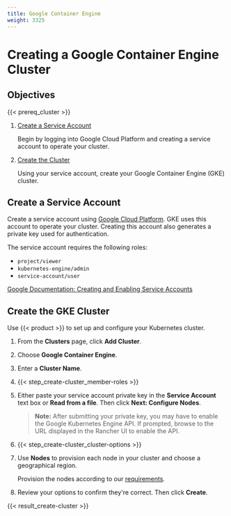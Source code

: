 ```yaml
---
title: Google Container Engine
weight: 3325
---
```


# Creating a Google Container Engine Cluster

## Objectives

{{< prereq_cluster >}}

1.	[Create a Service Account](#create-a-gke-service-account)

	Begin by logging into Google Cloud Platform and creating a service account to operate your cluster.

2. [Create the Cluster](#create-the-gke-cluster)

	Using your service account, create your Google Container Engine (GKE) cluster.

## Create a Service Account

Create a service account using [Google Cloud Platform](https://console.cloud.google.com/projectselector/iam-admin/serviceaccounts). GKE uses this account to operate your cluster. Creating this account also generates a private key used for authentication.

The service account requires the following roles:

-	`project/viewer`
-	`kubernetes-engine/admin`
-	`service-account/user`

[Google Documentation: Creating and Enabling Service Accounts](https://cloud.google.com/compute/docs/access/create-enable-service-accounts-for-instances)

## Create the GKE Cluster

Use {{< product >}} to set up and configure your Kubernetes cluster.

1. From the **Clusters** page, click **Add Cluster**.

2. Choose **Google Container Engine**.

3. Enter a **Cluster Name**.

4. {{< step_create-cluster_member-roles >}}

5. Either paste your service account private key in the **Service Account** text box or **Read from a file**. Then click **Next: Configure Nodes**.

	>**Note:** After submitting your private key, you may have to enable the Google Kubernetes Engine API. If prompted, browse to the URL displayed in the Rancher UI to enable the API.

6. {{< step_create-cluster_cluster-options >}}

7. Use **Nodes** to provision each node in your cluster and choose a geographical region.

	Provision the nodes according to our [requirements](../setup/requirements.md).

8. Review your options to confirm they're correct. Then click **Create**.

{{< result_create-cluster >}}
